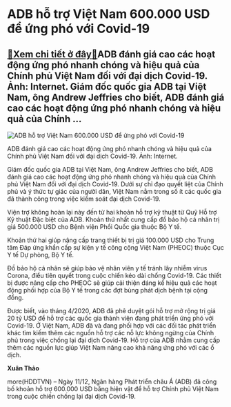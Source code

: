 ADB hỗ trợ Việt Nam 600.000 USD để ứng phó với Covid-19
=======================================================

[:gift:Xem chi tiết ở đây:gift:](https://hddtvn.com/adb-ho-tro-viet-nam-600-000-usd-de-ung-pho-voi-covid-19/)ADB đánh giá cao các hoạt động ứng phó nhanh chóng và hiệu quả của Chính phủ Việt Nam đối với đại dịch Covid-19. Ảnh: Internet. Giám đốc quốc gia ADB tại Việt Nam, ông Andrew Jeffries cho biết, ADB đánh giá cao các hoạt động ứng phó nhanh chóng và hiệu quả của Chính …
----------------------------------------------------------------------------------------------------------------------------------------------------------------------------------------------------------------------------------------------------------------------------





![ADB hỗ trợ Việt Nam 600.000 USD để ứng phó với Covid-19](https://hddtvn.com/wp-content/uploads/2021/01/5655_phong-dich_xmyc.jpg "ADB hỗ trợ Việt Nam 600.000 USD để ứng phó với Covid-19")


ADB đánh giá cao các hoạt động ứng phó nhanh chóng và hiệu quả của Chính phủ Việt Nam đối với đại dịch Covid-19. Ảnh: Internet.



Giám đốc quốc gia ADB tại Việt Nam, ông Andrew Jeffries cho biết, ADB đánh giá cao các hoạt động ứng phó nhanh chóng và hiệu quả của Chính phủ Việt Nam đối với đại dịch Covid-19. Dưới sự chỉ đạo quyết liệt của Chính phủ và ý thức tự giác của người dân, Việt Nam nằm trong số ít các quốc gia đã thành công trong việc kiểm soát đại dịch Covid-19.


Viện trợ không hoàn lại này đến từ hai khoản hỗ trợ kỹ thuật từ Quỹ Hỗ trợ Kỹ thuật Đặc biệt của ADB. Khoản thứ nhất cung cấp đồ bảo hộ cá nhân trị giá 500.000 USD cho Bệnh viện Phổi Quốc gia thuộc Bộ Y tế.


Khoản thứ hai giúp nâng cấp trang thiết bị trị giá 100.000 USD cho Trung tâm Đáp ứng khẩn cấp sự kiện y tế công cộng Việt Nam (PHEOC) thuộc Cục Y tế Dự phòng, Bộ Y tế.


Đồ bảo hộ cá nhân sẽ giúp bảo vệ nhân viên y tế tránh lây nhiễm virus Corona, điều tiên quyết trong cuộc chiến kéo dài chống Covid-19. Các thiết bị được nâng cấp cho PHEOC sẽ giúp cải thiện đáng kể hiệu quả các hoạt động phối hợp của Bộ Y tế trong các đợt bùng phát dịch bệnh tại cộng đồng.


Được biết, vào tháng 4/2020, ADB đã phê duyệt gói hỗ trợ mở rộng trị giá 20 tỷ USD để hỗ trợ các quốc gia thành viên đang phát triển ứng phó với Covid-19. Ở Việt Nam, ADB đã và đang phối hợp với các đối tác phát triển khác tìm kiếm thêm các nguồn hỗ trợ các nỗ lực không ngừng của Chính phủ trong việc chống lại đại dịch Covid-19. Hỗ trợ của ADB nhằm cung cấp thêm các nguồn lực giúp Việt Nam nâng cao khả năng ứng phó với các ổ dịch.




**Xuân Thảo**



more(HDDTVN) – Ngày 11/12, Ngân hàng Phát triển châu Á (ADB) đã công bố khoản hỗ trợ 600.000 USD bằng hiện vật để hỗ trợ Chính phủ Việt Nam trong cuộc chiến chống lại đại dịch Covid-19.

